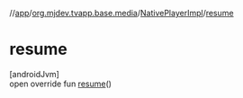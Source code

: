 //[app](../../../index.md)/[org.mjdev.tvapp.base.media](../index.md)/[NativePlayerImpl](index.md)/[resume](resume.md)

# resume

[androidJvm]\
open override fun [resume](resume.md)()
